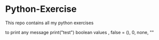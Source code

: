 # Python-Exercise
This repo contains all my python exercises


to print any message print("test")
boolean values , false = (), 0, none, ""

